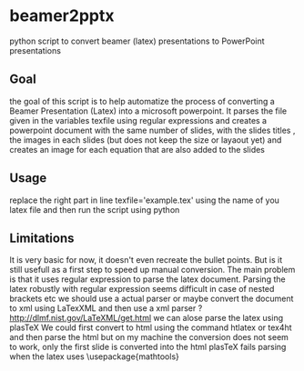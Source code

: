 # beamer2pptx
python script to convert beamer (latex) presentations to PowerPoint presentations

## Goal
the goal of this script is to help automatize the process of converting  a Beamer Presentation (Latex) into a microsoft powerpoint.
It parses the file given in the variables texfile using regular expressions and creates a powerpoint document with the same number of slides, with the slides titles , the images in each slides (but does not keep the size or layaout yet) and creates an image for each equation that are also added to the slides

## Usage

replace the right part in line texfile='example.tex' using the name of you latex file
and then run the script using python

## Limitations

It is very basic for now, it doesn't even recreate the bullet points. But is it still usefull as a first step to speed up manual conversion.
The main problem is that it uses regular expression to parse the latex document. 
Parsing the latex robustly with regular expression seems difficult in case of nested brackets etc we should use a actual parser or maybe convert the document to xml using LaTexXML and then use a xml parser ?  http://dlmf.nist.gov/LaTeXML/get.html 
we can alose parse the latex using  plasTeX 
We could first convert to html using the command htlatex or tex4ht and then parse the html but on my machine the conversion does not seem to work, only the first slide is converted into the html
plasTeX fails parsing when the latex uses \usepackage{mathtools}



